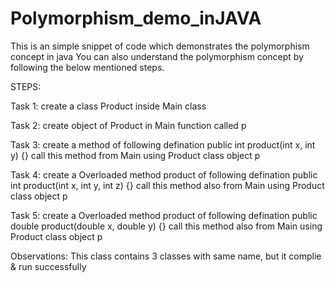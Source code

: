 # Polymorphism_demo_inJAVA
This is an simple snippet of code which demonstrates the polymorphism concept in java 
You can also understand the polymorphism concept by following the below mentioned steps.

STEPS:

Task 1: create a class Product inside Main class

Task 2: create object of Product in Main function called p

Task 3: create a method of following defination public int product(int x, int y) {} call this method from Main using Product class object p

Task 4: create a Overloaded method product of following defination public int product(int x, int y, int z) {} call this method also from Main using Product class object p

Task 5: create a Overloaded method product of following defination public double product(double x, double y) {} call this method also from Main using Product class object p

Observations: This class contains 3 classes with same name, but it complie & run successfully
